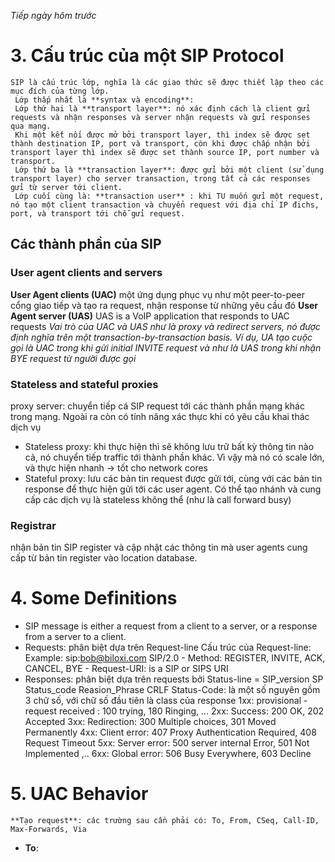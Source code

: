 *Tiếp ngày hôm trước*
# 3. Cấu trúc của một SIP Protocol 
    SIP là cấu trúc lớp, nghĩa là các giao thức sẽ được thiết lập theo các mục đích của từng lớp.
     Lớp thấp nhất là **syntax và encoding**: 
     Lớp thứ hai là **transport layer**: nó xác định cách là client gửi requests và nhận responses và server nhận requests và gửi responses qua mạng. 
     Khi một kết nối được mở bởi transport layer, thì index sẽ được set thành destination IP, port và transport, còn khi được chấp nhận bởi transport layer thì index sẽ được set thành source IP, port number và transport. 
     Lớp thứ ba là **transaction layer**: được gửi bởi một client (sử dụng transport layer) cho server transaction, trong tất cả các responses gửi từ server tới client.  
     Lớp cuối cùng là: **transaction user** : khi TU muốn gửi một request, nó tạo một client transaction và chuyển request với địa chỉ IP đichs, port, và transport tới chỗ gửi request. 
   ## Các thành phần của SIP
   ### User agent clients and servers
   **User Agent clients (UAC)**
   một ứng dụng phục vụ như một peer-to-peer cổng giao tiếp và tạo ra request, nhận response từ những yêu cầu đó 
   **User Agent server (UAS)**
   UAS is a VoIP application that responds to UAC requests
   *Vai trò của UAC và UAS như là proxy và redirect servers, nó được định nghĩa trên một transaction-by-transaction basis. Ví dụ, UA tạo cuộc gọi là UAC trong khi gửi initial INVITE request và như là UAS trong khi nhận BYE request từ người được gọi*
   ### Stateless and stateful proxies 
   proxy server: chuyển tiếp cá SIP request tới các thành phần mạng khác trong mạng. Ngoài ra còn có tính năng xác thực khi có yêu cầu khai thác dịch vụ
   - Stateless proxy: khi thực hiện thì sẽ không lưu trữ bất kỳ thông tin nào cả, nó chuyển tiếp traffic tới thành phần khác. Vì vậy mà nó có scale lớn, và thực hiện nhanh -> tốt cho network cores
   - Stateful proxy: lưu các bản tin request được gửi tới, cùng với các bản tin response để thực hiện gửi tới các user agent. Có thể tạo nhánh và cung cấp các dịch vụ là stateless không thể (như là call forward busy) 
   ### Registrar
   nhận bản tin SIP register và cập nhật các thông tin mà user agents cung cấp từ bản tin register vào location database. 
# 4. Some Definitions
- SIP message is either a request from a client to a server, or a response from a server to a client.
- Requests: phân biệt dựa trên Request-line
            Cấu trúc của Request-line: <method name> <request-URI>  <protocol version>
            Example: sip:bob@biloxi.com SIP/2.0
            - Method: REGISTER, INVITE, ACK, CANCEL, BYE
            - Request-URI: is a SIP or SIPS URI 
- Responses: phân biệt dựa trên requests bởi Status-line = SIP_version SP Status_code Reasion_Phrase CRLF
    Status-Code: là một số nguyên gồm 3 chữ số, với chữ số đầu tiên là class của response
    1xx: provisional - request received : 100 trying, 180 Ringing, ...
    2xx: Success: 200 OK, 202 Accepted
    3xx: Redirection: 300 Multiple choices, 301 Moved Permanently
    4xx: Client error: 407 Proxy Authentication Required, 408 Request Timeout
    5xx: Server error: 500 server internal Error, 501 Not Implemented ,..
    6xx: Global error: 506 Busy Everywhere, 603 Decline

# 5. UAC Behavior
    **Tạo request**: các trường sau cần phải có: To, From, CSeq, Call-ID, Max-Forwards, Via
   * **To**: 
    

